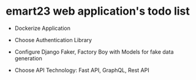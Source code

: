 # emart23 web application's todo list

* Dockerize Application

* Choose Authentication Library

* Configure Django Faker, Factory Boy with Models for fake data generation

* Choose API Technology: Fast API, GraphQL, Rest API